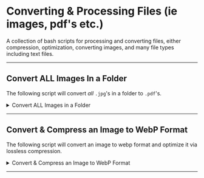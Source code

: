 # Converting & Processing Files (ie images, pdf's etc.)

A collection of bash scripts for processing and converting files, either compression, optimization, converting images, and many file types including text files.

---

## **Convert ALL Images In a Folder**
The following script will convert *all* ```.jpg```'s in a folder to ```.pdf```'s.

<details>
  <summary>Convert ALL Images in a Folder</summary>

**Details**
- Converts all ```.jpg```'s in a folder to ```.pdf```'s.

```bash
# only works for '.jpg' files
# uses the "convert" util of imagemagick

for f in *.jpg; do
  convert ./"$f" ./"${f%.jpg}.pdf"
done
```

</details>


---

## **Convert & Compress an Image to WebP Format**
The following script will convert an image to webp format and optimize it via lossless compression.

<details>
  <summary>Convert & Compress an Image to WebP Format</summary>
  
**Details**
- Below you call the ```cwebp``` function
- Pass it the ```-q``` flag which sets the quality
  - Accepts any value from 0-100.
  - ```100``` means NO compression
  - ```0``` means 100% compression
  - For best results set it to ```70``` or ```80``` (ie below ```90```).
  
```bash
# Syntax: 
# cwebp -q <0-100> <input_file> -o <output_file>

cwebp -q 80 inputImg.png -o outputImg.webp
```
  

</details>

---

